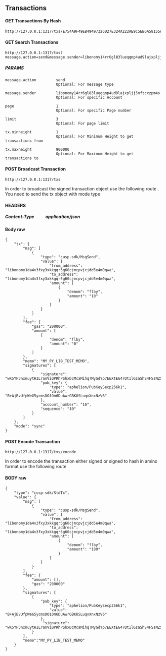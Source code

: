 ## Transactions

#### GET Transactions By Hash

```
http://127.0.0.1:1317/txs/E754A9F49EB49497326D27E324A222AE9C5EB6A58155AD368E70CA5904733115
```

#### GET Search Transactions

```
http://127.0.0.1:1317/txs?message.action=send&message.sender=libonomy14rr6gl83lueqqnp4ud9lajxpljj5nftcxzpm4s&page=1&limit=3&tx.minheight=1&tx.maxheight=900000
```

##### PARAMS

```
message.action         send
                       Optional: For message type

message.sender         libonomy14rr6gl83lueqqnp4ud9lajxpljj5nftcxzpm4s
                       Optional: For specific Account

page                   1
                       Optional: For specific Page number

limit                  3
                       Optional: For page limit

tx.minheight           1
                       Optional: For Minimum Height to get transactions from

tx.maxheight           900000
                       Optional: For Maximum Height to get transactions to
```

#### POST Broadcast Transaction

```
http://127.0.0.1:1317/txs
```

In order to broadcast the signed transaction object use the following route . You need to send the tx object with mode type

#### HEADERS

##### Content-Type &nbsp; &nbsp; &nbsp; &nbsp; &nbsp; application/json

#### Body raw

```
{
    "tx": {
        "msg": [
            {
                "type": "cusp-sdk/MsgSend",
                "value": {
                    "from_address": "libonomy1da4v3fxy3xkkgqr5g60cjmcpvjcjdd5e4m0qwa",
                    "to_address": "libonomy1da4v3fxy3xkkgqr5g60cjmcpvjcjdd5e4m0qwa",
                    "amount": [
                        {
                            "denom": "flby",
                            "amount": "10"
                        }
                    ]
                }
            }
        ],
        "fee": {
            "gas": "200000",
            "amount": [
                {
                    "denom": "flby",
                    "amount": "0"
                }
            ]
        },
        "memo": "MY_PY_LIB_TEST_MEMO",
        "signatures": [
            {
                "signature": "wK5YP3nxmuytHILranViQPRhPShxDcMcaMihqTMyGdYp7EEXtEG47QtIlGzaShS4FSsNZSmmo3SUoioiabSosA==",
                "pub_key": {
                    "type": "aphelion/PubKeySecp256k1",
                    "value": "B+AjBvUfpWeG5ycmsDO1Om6DuAwrGBK8SLuqvXnxNzV6"
                },
                "account_number": "16",
                "sequence": "10"
            }
        ]
    },
    "mode": "sync"
}
```

#### POST Encode Transaction

```
http://127.0.0.1:1317/txs/encode
```

In order to encode the transaction either signed or signed to hash in amino format use the following route

#### BODY raw

```
{
    "type": "cusp-sdk/StdTx",
    "value": {
        "msg": [
            {
                "type": "cusp-sdk/MsgSend",
                "value": {
                    "from_address": "libonomy1da4v3fxy3xkkgqr5g60cjmcpvjcjdd5e4m0qwa",
                    "to_address": "libonomy1da4v3fxy3xkkgqr5g60cjmcpvjcjdd5e4m0qwa",
                    "amount": [
                        {
                            "denom": "flby",
                            "amount": "100"
                        }
                    ]
                }
            }
        ],
        "fee": {
            "amount": [],
            "gas": "200000"
        },
        "signatures": [
            {
                "pub_key": {
                    "type": "aphelion/PubKeySecp256k1",
                    "value": "B+AjBvUfpWeG5ycmsDO1Om6DuAwrGBK8SLuqvXnxNzV6"
                },
                 "signature": "wK5YP3nxmuytHILranViQPRhPShxDcMcaMihqTMyGdYp7EEXtEG47QtIlGzaShS4FSsNZSmmo3SUoioiabSosA=="
            }
        ],
        "memo":"MY_PY_LIB_TEST_MEMO"
    }
}

```
